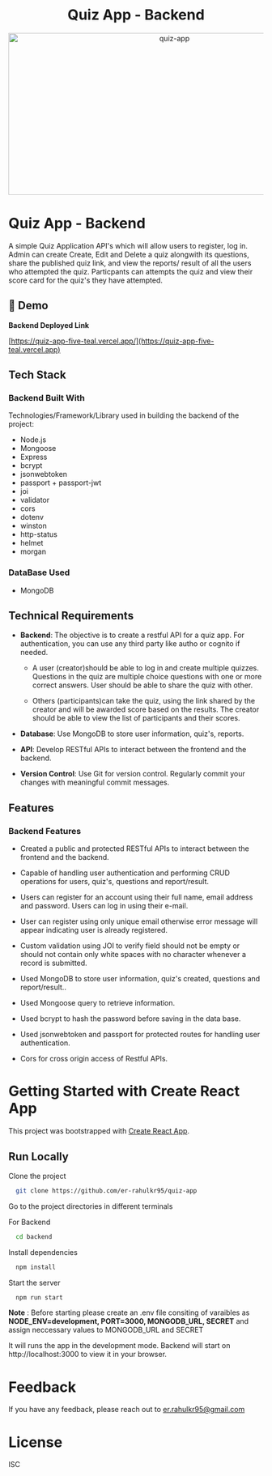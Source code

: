 <h1 align="center" id="title">Quiz App - Backend</h1>


<p align="center"><img src="https://socialify.git.ci/er-rahulkr95/quiz-app/image?language=1&logo=https%3A%2F%2Fcdn-images-1.medium.com%2Fmax%2F720%2F0*11eDqY4zA04y2_n6.jpg&name=1&owner=1&pattern=Solid&theme=Light" alt="quiz-app" width="640" height="320" /></p>

# Quiz App - Backend

A simple Quiz Application API's which will allow users to register, log in. Admin can create Create, Edit and Delete a quiz alongwith its questions, share the published quiz link, and view the reports/ result of all the users who attempted the quiz. Particpants can attempts the quiz and view their score card for the quiz's they have attempted.

## <h2>🚀 Demo</h2>

**Backend Deployed Link**

[https://quiz-app-five-teal.vercel.app/](https://quiz-app-five-teal.vercel.app)

## Tech Stack

### Backend Built With
Technologies/Framework/Library used in building the backend of the project:
- Node.js
- Mongoose
- Express
- bcrypt
- jsonwebtoken
- passport + passport-jwt
- joi
- validator
- cors
- dotenv
- winston
- http-status
- helmet
- morgan


### DataBase Used
- MongoDB

## Technical Requirements

- **Backend**: The objective is to create a restful API for a quiz app. For authentication, you can use any third party like autho or cognito if needed.

    - A user (creator)should be able to log in and create multiple quizzes. Questions in the quiz are multiple choice questions with one or more correct answers. User should be able to share the quiz with other.

    - Others (participants)can take the quiz, using the link shared by the creator and will be awarded score based on the results. The creator should be able to view the list of participants and their scores.


- **Database**: Use MongoDB to store user information, quiz's, reports.

- **API**: Develop RESTful APIs to interact between the frontend and the backend.

- **Version Control**: Use Git for version control. Regularly commit your changes with
meaningful commit messages.


## Features

### Backend Features

- Created a public and protected RESTful APIs to interact between the frontend and the backend.

- Capable of handling user authentication and performing CRUD operations for users, quiz's, questions and report/result.

- Users can register for an account using their full name, email address and password. Users can log in using their e-mail.

- User can register using only unique email otherwise error message will appear indicating user is already registered.

- Custom validation using JOI to verify field should not be empty or should not contain only white spaces with no character whenever a record is submitted.

- Used MongoDB to store user information, quiz's created, questions and report/result..

- Used Mongoose query to retrieve information.

- Used bcrypt to hash the password before saving in the data base.

- Used jsonwebtoken and passport for protected routes for handling user authentication.

- Cors for cross origin access of Restful APIs.


# Getting Started with Create React App

This project was bootstrapped with [Create React App](https://github.com/facebook/create-react-app).


## Run Locally

Clone the project

```bash
  git clone https://github.com/er-rahulkr95/quiz-app
```

Go to the project directories in different terminals

For Backend 

```bash
  cd backend
```

Install dependencies 

```bash
  npm install
```

Start the server

```bash
  npm run start
```
**Note** : Before starting please create an .env file consiting of varaibles as **NODE_ENV=development, PORT=3000, MONGODB_URL, SECRET** and assign neccessary values to MONGODB_URL and SECRET

It will runs the app in the development mode.
Backend will start on http://localhost:3000 to view it in your browser.

# Feedback

If you have any feedback, please reach out to  er.rahulkr95@gmail.com

# License

ISC